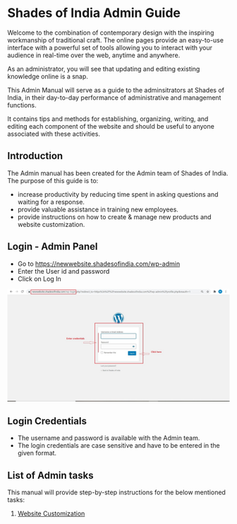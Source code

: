 #   **Shades of India Admin Guide**

Welcome to the combination of contemporary design with the inspiring workmanship of traditional craft. The online pages provide an easy-to-use interface with a powerful set of tools allowing you to interact with your audience in real-time over the web, anytime and anywhere.

As an administrator, you will see that updating and editing existing knowledge online is a snap.

This Admin Manual will serve as a guide to the adminsitrators at Shades of India, in their day-to-day performance of administrative and management functions.

It contains tips and methods for establishing, organizing, writing, and editing each component of the website and should be useful to anyone associated with these activities.

##  **Introduction**

The Admin manual has been created for the Admin team of Shades of India. The purpose of this guide is to:

*   increase productivity by reducing time spent in asking questions and waiting for a response.
*   provide valuable assistance in training new employees.
*   provide instructions on how to create & manage new products and website customization.

##  **Login - Admin Panel**

*   Go to https://newwebsite.shadesofindia.com/wp-admin
*   Enter the User id and password
*   Click on Log In

![login](Image\login.jpg)

##  **Login Credentials**

*   The username and password is available with the Admin team.
*   The login credentials are case sensitive and have to be entered in the given format.  

##  **List of Admin tasks**

This manual will provide step-by-step instructions for the below mentioned tasks:

1.  [Website Customization](Website-Customization\Intro.md)



